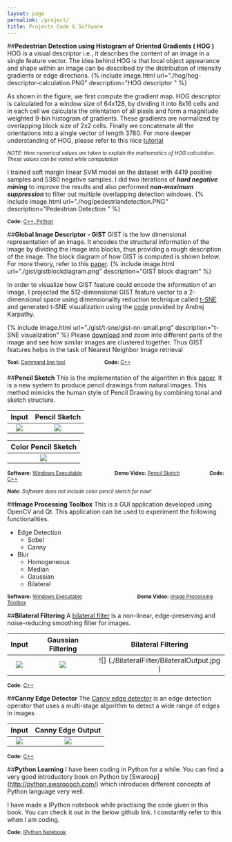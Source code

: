 ```yaml
---
layout: page
permalink: /project/
title: Projects Code & Software
---
```


##**Pedestrian Detection using Histogram of Oriented Gradients ( HOG )**
HOG is a visual descriptor i.e., it describes the content of an image in a single feature vector. 
The idea behind HOG is that local object appearance and shape within an image can be described by 
the distribution of intensity gradients or edge directions.
{% include image.html url="./hog/hog-descriptor-calculation.PNG" description="HOG descriptor " %}

As shown in the figure, we first compute the gradient map.
HOG descriptor is calculated for a window size of 64x128, by dividing 
it into 8x16 cells and in each cell we calculate the orientation of all
pixels and form a magnitude weighted 9-bin histogram of gradients. These gradients are
normalized by overlapping block size of 2x2 cells. Finally we
concatenate all the orientations into a single vector of length 3780.
For more deeper understanding of HOG, please refer to this nice
[tutorial](http://mccormickml.com/2013/05/09/hog-person-detector-tutorial/)

<sup>_NOTE: Here numerical values are taken to explain the mathematics of
HOG calculation. These values can be varied while computation_ </sup>

I trained soft margin linear SVM model on the dataset with 4419 positive samples and 5380
negative samples. I did two iterations of **_hard negative mining_** to improve
the results and also performed **_non-maximum suppression_** to filter out multiple overlapping
detection windows.
{% include image.html url="./hog/pedestriandetection.PNG" description="Pedestrian Detection " %}

<sup>**Code:** [C++, Python](https://github.com/nrupatunga/Pedestrain-Detection-using-Histogram-of-Oriented-Gradients)</sup>
<br> 

##**Global Image Descriptor - GIST**
GIST is the low dimensional representation of an image. It encodes the
structural information of the image by dividing the image into blocks,
thus providing a rough description of the image.
The block diagram of how GIST is computed is shown below. 
For more theory, refer to this [paper](http://people.csail.mit.edu/torralba/code/spatialenvelope/). 
{% include image.html url="./gist/gistblockdiagram.png" description="GIST block diagram" %}

In order to visualize how GIST feature could encode the information of an
image, I projected the 512-dimensional GIST feature vector to a
2-dimensional space using dimensionality reduction technique called
[t-SNE](https://lvdmaaten.github.io/tsne/) and generated t-SNE
visualization using the [code](http://cs.stanford.edu/people/karpathy/cnnembed/) provided by Andrej Karpathy.

{% include image.html url="./gist/t-sne/gist-nn-small.png" description="t-SNE visualization" %}
Please [download](./gist/t-sne/gist-nn-large.png) and zoom into different parts of the image and see how similar images are clustered together.
Thus GIST features helps in the task of Nearest Neighbor Image retrieval

<sup>**Tool:** [Command line tool](https://github.com/nrupatunga/GIST-global-Image-Descripor)</sup>
&nbsp; &nbsp; &nbsp; &nbsp;
&nbsp; &nbsp; &nbsp; &nbsp;
&nbsp; &nbsp; &nbsp; 
<sup>**Code:** [C++](https://github.com/nrupatunga/GIST-global-Image-Descripor)</sup>
<br> 

##**Pencil Sketch**
This is the implementation of the algorithm in this [paper](http://www.cse.cuhk.edu.hk/~leojia/projects/pencilsketch/npar12_pencil.pdf). 
It is a new system to produce pencil drawings from natural images. 
This method mimicks the human style of Pencil Drawing by combining tonal
and sketch structure.

Input           |  Pencil Sketch
:-------------------------:|:-------------------------:|
![](./Pencil/In-1.jpg)  | ![](./Pencil/outputgraysketch.png)

 Color Pencil Sketch |
:-------------------------:|
![](./Pencil/outputcolorsketch.png)  |

<sup>**Software:**  [Windows Executable](https://github.com/nrupatunga/Pencil-Sketch/releases) 
&nbsp; &nbsp; &nbsp; &nbsp;
&nbsp; &nbsp; &nbsp; &nbsp;
&nbsp; &nbsp; &nbsp; 
**Demo Video:**  [Pencil Sketch](https://nrupatunga-gmail.tinytake.com/sf/NzQwOTk5XzM0MTEzOTM)
&nbsp; &nbsp; &nbsp; &nbsp;
&nbsp; &nbsp; &nbsp; &nbsp;
&nbsp; &nbsp; 
**Code:** [C++](https://github.com/nrupatunga/Color-Pencil-Sketch)</sup>
<br> 

<sup>_**Note:**_ _Software does not include color pencil sketch for now!_

##**Image Processing Toolbox**
This is a GUI application developed using OpenCV and Qt. This
application can be used to experiment the following functionalities.

* Edge Detection
	- Sobel
	- Canny
* Blur
	- Homogeneous
	- Median
	- Gaussian
	- Bilateral

<sup>**Software:**  [Windows Executable](https://github.com/nrupatunga/Computer-Vision-Tool) 
&nbsp; &nbsp; &nbsp; &nbsp;
&nbsp; &nbsp; &nbsp; &nbsp;
&nbsp; &nbsp; &nbsp; 
&nbsp; &nbsp; &nbsp; &nbsp;
&nbsp; &nbsp; &nbsp; &nbsp;
**Demo Video:**  [Image Processing Toolbox](https://nrupatunga-gmail.tinytake.com/sf/NzUyNTg4XzM0NDE0OTM)
<br> 

##**Bilateral Filtering**
A [bilateral filter](http://people.csail.mit.edu/sparis/bf_course/) is a non-linear, edge-preserving and noise-reducing smoothing filter for images. 

Input           |  Gaussian Filtering | Bilateral Filtering
:-------------------------:|:-------------------------:|:----------------------:|
![](./BilateralFilter/Input.jpg)  | ![](./BilateralFilter/GaussOutput.jpg) | ![] (./BilateralFilter/BilateralOutput.jpg )
<sup>**Code:** [C++](https://github.com/nrupatunga/Bilateral-Filter)<br></sup>

##**Canny Edge Detector**
The [Canny edge detector](http://docs.opencv.org/3.1.0/da/d22/tutorial_py_canny.html#gsc.tab=0) is an edge detection 
operator that uses a multi-stage algorithm to detect a wide range of edges in images

Input           |  Canny Edge Output 
:-------------------------:|:-------------------------:|
![](./Canny/flower.jpg)  | ![](./Canny/cannyedge.jpg)
<sup>**Code:** [C++](https://github.com/nrupatunga/Canny-Edge-Detector)</sup>
<br>

##**Python Learning**
I have been coding in Python for a while. You can find a very good
introductory book on Python by [Swaroop] (http://python.swaroopch.com/)  which introduces different concepts of
Python language very well. 

I have made a IPython notebook while practising the code given in this book. You
can check it out in the below github link. I constantly refer to this
when I am coding. 

<sup>**Code:** [IPython Notebook](https://github.com/nrupatunga/Learning-Python)</sup>
